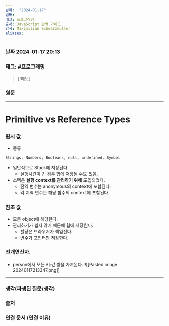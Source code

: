 ```yaml
---
날짜: '"2024-01-17"'
넘버: 
태그: 프로그래밍
출처: JavaScript 완벽 가이드
강사: Maximilian Schwarzmuller
aliases:
---
```

### 날짜  2024-01-17 20:13

### 태그: #프로그래밍 

>[!메모]
>

### 원문
---
# Primitive vs Reference Types
### 원시 값
- 종류
```
Strings, Numbers, Booleans, null, undefined, Symbol
```
- 일반적으로 Stack에 저장된다.
	- 실행시간이 긴 경우 힙에 저장될 수도 있음.
- 스택은 **실행 context를 관리하기 위해** 도입되었다.
	- 전역 변수는 anonymous의 context에 포함된다.
	- 각 지역 변수는 해당 함수의 context에 포함된다.
### 참조 값
- 모든 object에 해당한다.
- 관리하기가 쉽지 않기 때문에 힙에 저장한다.
	- 할당은 브라우저가 책임진다.
	- 변수가 포인터만 저장한다.
### 전개연산자.
- person에서 모든 키:값 쌍을 가져온다.
![[Pasted image 20240117213347.png]]
---
### 생각(파생된 질문/생각)

### 출처

### 연결 문서 (연결 이유)
